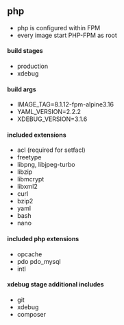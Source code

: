 ## php
* php is configured within FPM
* every image start PHP-FPM as root

#### build stages
- production
- xdebug

#### build args
- IMAGE_TAG=8.1.12-fpm-alpine3.16
- YAML_VERSION=2.2.2
- XDEBUG_VERSION=3.1.6

#### included extensions
- acl (required for setfacl)
- freetype
- libpng, libjpeg-turbo
- libzip
- libmcrypt
- libxml2
- curl
- bzip2
- yaml
- bash
- nano

#### included php extensions
- opcache
- pdo pdo_mysql
- intl

#### xdebug stage additional includes
- git
- xdebug
- composer
